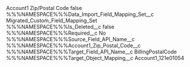 <?xml version="1.0" encoding="UTF-8"?>
<CustomMetadata xmlns="http://soap.sforce.com/2006/04/metadata" xmlns:xsi="http://www.w3.org/2001/XMLSchema-instance" xmlns:xsd="http://www.w3.org/2001/XMLSchema">
    <label>Account1 Zip/Postal Code</label>
    <protected>false</protected>
    <values>
        <field>%%%NAMESPACE%%%Data_Import_Field_Mapping_Set__c</field>
        <value xsi:type="xsd:string">Migrated_Custom_Field_Mapping_Set</value>
    </values>
    <values>
        <field>%%%NAMESPACE%%%Is_Deleted__c</field>
        <value xsi:type="xsd:boolean">false</value>
    </values>
    <values>
        <field>%%%NAMESPACE%%%Required__c</field>
        <value xsi:type="xsd:string">No</value>
    </values>
    <values>
        <field>%%%NAMESPACE%%%Source_Field_API_Name__c</field>
        <value xsi:type="xsd:string">%%%NAMESPACE%%%Account1_Zip_Postal_Code__c</value>
    </values>
    <values>
        <field>%%%NAMESPACE%%%Target_Field_API_Name__c</field>
        <value xsi:type="xsd:string">BillingPostalCode</value>
    </values>
    <values>
        <field>%%%NAMESPACE%%%Target_Object_Mapping__c</field>
        <value xsi:type="xsd:string">Account1_121e01054</value>
    </values>
</CustomMetadata>
